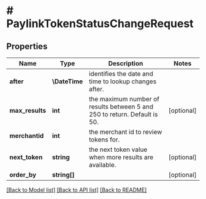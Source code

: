 # # PaylinkTokenStatusChangeRequest

## Properties

Name | Type | Description | Notes
------------ | ------------- | ------------- | -------------
**after** | **\DateTime** | identifies the date and time to lookup changes after. |
**max_results** | **int** | the maximum number of results between 5 and 250 to return. Default is 50. | [optional]
**merchantid** | **int** | the merchant id to review tokens for. |
**next_token** | **string** | the next token value when more results are available. | [optional]
**order_by** | **string[]** |  | [optional]

[[Back to Model list]](../../README.md#models) [[Back to API list]](../../README.md#endpoints) [[Back to README]](../../README.md)
